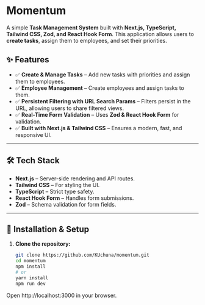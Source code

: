 # Momentum

A simple **Task Management System** built with **Next.js, TypeScript, Tailwind CSS, Zod, and React Hook Form**. This application allows users to **create tasks**, assign them to employees, and set their priorities.

## ✨ Features

- ✅ **Create & Manage Tasks** – Add new tasks with priorities and assign them to employees.
- ✅ **Employee Management** – Create employees and assign tasks to them.
- ✅ **Persistent Filtering with URL Search Params** – Filters persist in the URL, allowing users to share filtered views.
- ✅ **Real-Time Form Validation** – Uses **Zod & React Hook Form** for validation.
- ✅ **Built with Next.js & Tailwind CSS** – Ensures a modern, fast, and responsive UI.

---

## 🛠️ Tech Stack

- **Next.js** – Server-side rendering and API routes.
- **Tailwind CSS** – For styling the UI.
- **TypeScript** – Strict type safety.
- **React Hook Form** – Handles form submissions.
- **Zod** – Schema validation for form fields.

---

## 🚀 Installation & Setup

1. **Clone the repository:**
   ```bash
   git clone https://github.com/KUchuna/momentum.git
   cd momentum
   npm install
   # or
   yarn install
   npm run dev
  Open http://localhost:3000 in your browser.
